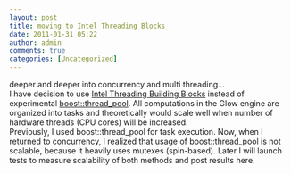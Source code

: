 ```yaml
---
layout: post
title: moving to Intel Threading Blocks
date: 2011-01-31 05:22
author: admin
comments: true
categories: [Uncategorized]
---
```

deeper and deeper into concurrency and multi threading... <br />  I have decision to use <a href="http://www.threadingbuildingblocks.org/">Intel Threading Building Blocks</a> instead of   experimental  <a href="http://threadpool.sourceforge.net/">boost::thread_pool</a>.  All computations in the Glow engine are organized into tasks and theoretically would scale well when number of hardware threads (CPU cores) will be increased.   <br />  Previously, I used boost::thread_pool for task execution. Now, when I returned to concurrency, I realized that usage of boost::thread_pool is not scalable, because it heavily uses mutexes (spin-based). Later I will launch tests to measure scalability of both methods and post results here.
